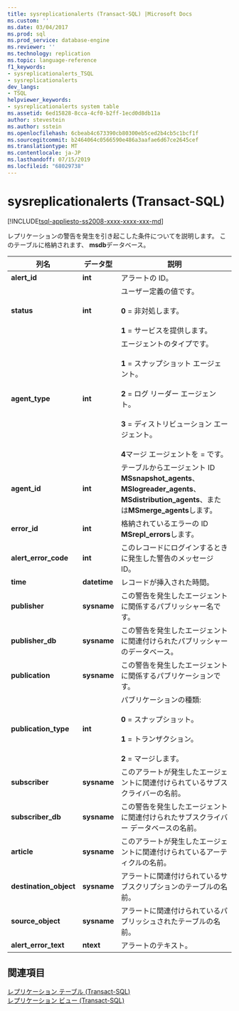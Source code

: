 ```yaml
---
title: sysreplicationalerts (Transact-SQL) |Microsoft Docs
ms.custom: ''
ms.date: 03/04/2017
ms.prod: sql
ms.prod_service: database-engine
ms.reviewer: ''
ms.technology: replication
ms.topic: language-reference
f1_keywords:
- sysreplicationalerts_TSQL
- sysreplicationalerts
dev_langs:
- TSQL
helpviewer_keywords:
- sysreplicationalerts system table
ms.assetid: 6ed15828-8cca-4cf0-b2ff-1ecd0d8db11a
author: stevestein
ms.author: sstein
ms.openlocfilehash: 6cbeab4c673390cb80300eb5ced2b4cb5c1bcf1f
ms.sourcegitcommit: b2464064c0566590e486a3aafae6d67ce2645cef
ms.translationtype: MT
ms.contentlocale: ja-JP
ms.lasthandoff: 07/15/2019
ms.locfileid: "68029738"
---
```

# <a name="sysreplicationalerts-transact-sql"></a>sysreplicationalerts (Transact-SQL)
[!INCLUDE[tsql-appliesto-ss2008-xxxx-xxxx-xxx-md](../../includes/tsql-appliesto-ss2008-xxxx-xxxx-xxx-md.md)]

  レプリケーションの警告を発生を引き起こした条件についてを説明します。 このテーブルに格納されます、 **msdb**データベース。  
  
|列名|データ型|説明|  
|-----------------|---------------|-----------------|  
|**alert_id**|**int**|アラートの ID。|  
|**status**|**int**|ユーザー定義の値です。<br /><br /> **0** = 非対処します。<br /><br /> **1** = サービスを提供します。|  
|**agent_type**|**int**|エージェントのタイプです。<br /><br /> **1** = スナップショット エージェント。<br /><br /> **2** = ログ リーダー エージェント。<br /><br /> **3** = ディストリビューション エージェント。<br /><br /> **4**マージ エージェントを = です。|  
|**agent_id**|**int**|テーブルからエージェント ID **MSsnapshot_agents**、 **MSlogreader_agents**、 **MSdistribution_agents**、または**MSmerge_agents**します。|  
|**error_id**|**int**|格納されているエラーの ID **MSrepl_errors**します。|  
|**alert_error_code**|**int**|このレコードにログインするときに発生した警告のメッセージ ID。|  
|**time**|**datetime**|レコードが挿入された時間。|  
|**publisher**|**sysname**|この警告を発生したエージェントに関係するパブリッシャー名です。|  
|**publisher_db**|**sysname**|この警告を発生したエージェントに関連付けられたパブリッシャーのデータベース。|  
|**publication**|**sysname**|この警告を発生したエージェントに関係するパブリケーションです。|  
|**publication_type**|**int**|パブリケーションの種類:<br /><br /> **0** = スナップショット。<br /><br /> **1** = トランザクション。<br /><br /> **2** = マージします。|  
|**subscriber**|**sysname**|このアラートが発生したエージェントに関連付けられているサブスクライバーの名前。|  
|**subscriber_db**|**sysname**|この警告を発生したエージェントに関連付けられたサブスクライバー データベースの名前。|  
|**article**|**sysname**|このアラートが発生したエージェントに関連付けられているアーティクルの名前。|  
|**destination_object**|**sysname**|アラートに関連付けられているサブスクリプションのテーブルの名前。|  
|**source_object**|**sysname**|アラートに関連付けられているパブリッシュされたテーブルの名前。|  
|**alert_error_text**|**ntext**|アラートのテキスト。|  
  
## <a name="see-also"></a>関連項目  
 [レプリケーション テーブル &#40;Transact-SQL&#41; ](../../relational-databases/system-tables/replication-tables-transact-sql.md)   
 [レプリケーション ビュー &#40;Transact-SQL&#41;](../../relational-databases/system-views/replication-views-transact-sql.md)  
  
  
